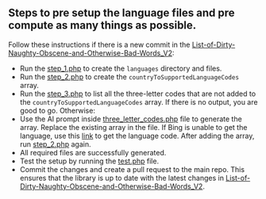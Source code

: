 ## Steps to pre setup the language files and pre compute as many things as possible.

Follow these instructions if there is a new commit in the [List-of-Dirty-Naughty-Obscene-and-Otherwise-Bad-Words_V2](https://github.com/LDNOOBWV2/List-of-Dirty-Naughty-Obscene-and-Otherwise-Bad-Words_V2.git):

- Run the [step_1.php](https://github.com/friendshipking/profanity_php/blob/main/build/step_1.php) to create the `languages` directory and files.
- Run the [step_2.php](https://github.com/friendshipking/profanity_php/blob/main/build/step_2.php) to create the `countryToSupportedLanguageCodes` array.
- Run the [step_3.php](https://github.com/friendshipking/profanity_php/blob/main/build/step_3.php) to list all the three-letter codes that are not added to the `countryToSupportedLanguageCodes` array. If there is no output, you are good to go. Otherwise:
- Use the AI prompt inside [three_letter_codes.php](https://github.com/friendshipking/profanity_php/blob/main/build/three_letter_codes.php) file to generate the array. Replace the existing array in the file. If Bing is unable to get the language, use this [link](https://en.wikipedia.org/wiki/List_of_ISO_639-1_codes) to get the language code. After adding the array, run [step_2.php](https://github.com/friendshipking/profanity_php/blob/main/build/step_2.php) again.
- All required files are successfully generated.
- Test the setup by running the [test.php](https://github.com/friendshipking/profanity_php/blob/main/test.php) file.
- Commit the changes and create a pull request to the main repo. This ensures that the library is up to date with the latest changes in [List-of-Dirty-Naughty-Obscene-and-Otherwise-Bad-Words_V2](https://github.com/LDNOOBWV2/List-of-Dirty-Naughty-Obscene-and-Otherwise-Bad-Words_V2.git).
